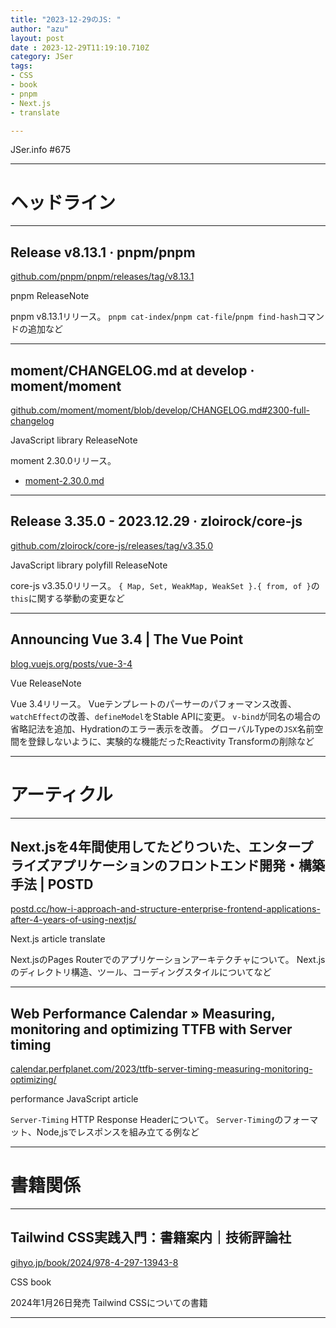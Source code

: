 ```yaml
---
title: "2023-12-29のJS: "
author: "azu"
layout: post
date : 2023-12-29T11:19:10.710Z
category: JSer
tags:
- CSS
- book
- pnpm
- Next.js
- translate

---
```


JSer.info #675

----

<h1 class="site-genre">ヘッドライン</h1>

----

## Release v8.13.1 · pnpm/pnpm
[github.com/pnpm/pnpm/releases/tag/v8.13.1](https://github.com/pnpm/pnpm/releases/tag/v8.13.1 "Release v8.13.1 · pnpm/pnpm")
<p class="jser-tags jser-tag-icon"><span class="jser-tag">pnpm</span> <span class="jser-tag">ReleaseNote</span></p>

pnpm v8.13.1リリース。
`pnpm cat-index`/`pnpm cat-file`/`pnpm find-hash`コマンドの追加など


----

## moment/CHANGELOG.md at develop · moment/moment
[github.com/moment/moment/blob/develop/CHANGELOG.md#2300-full-changelog](https://github.com/moment/moment/blob/develop/CHANGELOG.md#2300-full-changelog "moment/CHANGELOG.md at develop · moment/moment")
<p class="jser-tags jser-tag-icon"><span class="jser-tag">JavaScript</span> <span class="jser-tag">library</span> <span class="jser-tag">ReleaseNote</span></p>

moment 2.30.0リリース。

- [moment-2.30.0.md](https://gist.github.com/ichernev/e277bcd1f0eeabb834f60a777237925a "moment-2.30.0.md")

----

## Release 3.35.0 - 2023.12.29 · zloirock/core-js
[github.com/zloirock/core-js/releases/tag/v3.35.0](https://github.com/zloirock/core-js/releases/tag/v3.35.0 "Release 3.35.0 - 2023.12.29 · zloirock/core-js")
<p class="jser-tags jser-tag-icon"><span class="jser-tag">JavaScript</span> <span class="jser-tag">library</span> <span class="jser-tag">polyfill</span> <span class="jser-tag">ReleaseNote</span></p>

core-js v3.35.0リリース。
`{ Map, Set, WeakMap, WeakSet }.{ from, of }`の`this`に関する挙動の変更など


----

## Announcing Vue 3.4 | The Vue Point
[blog.vuejs.org/posts/vue-3-4](https://blog.vuejs.org/posts/vue-3-4 "Announcing Vue 3.4 | The Vue Point")
<p class="jser-tags jser-tag-icon"><span class="jser-tag">Vue</span> <span class="jser-tag">ReleaseNote</span></p>

Vue 3.4リリース。
Vueテンプレートのパーサーのパフォーマンス改善、`watchEffect`の改善、`defineModel`をStable APIに変更。
`v-bind`が同名の場合の省略記法を追加、Hydrationのエラー表示を改善。
グローバルTypeの`JSX`名前空間を登録しないように、実験的な機能だったReactivity Transformの削除など


----
<h1 class="site-genre">アーティクル</h1>

----

## Next.jsを4年間使用してたどりついた、エンタープライズアプリケーションのフロントエンド開発・構築手法 | POSTD
[postd.cc/how-i-approach-and-structure-enterprise-frontend-applications-after-4-years-of-using-nextjs/](https://postd.cc/how-i-approach-and-structure-enterprise-frontend-applications-after-4-years-of-using-nextjs/ "Next.jsを4年間使用してたどりついた、エンタープライズアプリケーションのフロントエンド開発・構築手法 | POSTD")
<p class="jser-tags jser-tag-icon"><span class="jser-tag">Next.js</span> <span class="jser-tag">article</span> <span class="jser-tag">translate</span></p>

Next.jsのPages Routerでのアプリケーションアーキテクチャについて。
Next.jsのディレクトリ構造、ツール、コーディングスタイルについてなど


----

## Web Performance Calendar » Measuring, monitoring and optimizing TTFB with Server timing
[calendar.perfplanet.com/2023/ttfb-server-timing-measuring-monitoring-optimizing/](https://calendar.perfplanet.com/2023/ttfb-server-timing-measuring-monitoring-optimizing/ "Web Performance Calendar » Measuring, monitoring and optimizing TTFB with Server timing")
<p class="jser-tags jser-tag-icon"><span class="jser-tag">performance</span> <span class="jser-tag">JavaScript</span> <span class="jser-tag">article</span></p>

`Server-Timing` HTTP Response Headerについて。
`Server-Timing`のフォーマット、Node,jsでレスポンスを組み立てる例など


----
<h1 class="site-genre">書籍関係</h1>

----

## Tailwind CSS実践入門：書籍案内｜技術評論社
[gihyo.jp/book/2024/978-4-297-13943-8](https://gihyo.jp/book/2024/978-4-297-13943-8 "Tailwind CSS実践入門：書籍案内｜技術評論社")
<p class="jser-tags jser-tag-icon"><span class="jser-tag">CSS</span> <span class="jser-tag">book</span></p>

2024年1月26日発売
Tailwind CSSについての書籍


----
